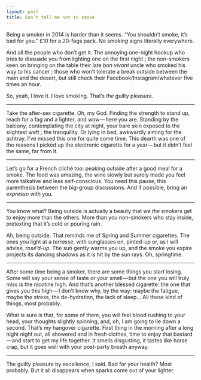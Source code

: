 ```yaml
---
layout: post
title: Don’t tell me not to smoke
---
```


Being a smoker in 2014 is harder than it seems. “You shouldn’t smoke, it’s bad for you.” £10 for a 20-fags pack. *No smoking* signs literally everywhere.

And all the people who don’t get it. The annoying one-night hookup who tries to dissuade you from lighting one on the first night ; the non-smokers keen on bringing on the table their late *bon vivant* uncle who smoked his way to his cancer ; those who won’t tolerate a break outside between the main and the desert, but still check their Facebook/Instagram/whatever five times an hour.

So, yeah, I love it. I love smoking. That’s *the* guilty pleasure.

---

Take the after-sex cigarette. Oh, my God. Finding the strength to stand up, reach for a fag and a lighter, and wow — here you are. Standing by
the balcony, contemplating the city at night, your bare skin exposed to the slightest waft ; the tranquility. Or lying in bed, awkwardly aiming
for the ashtray. I've missed this one for quite some time. This dearth was one of the reasons I picked up the electronic cigarette for a year — but it didn’t feel the same, far from it.

---

Let’s go for a French cliché too: peaking outside after a good meal for a smoke. The food was amazing, the wine slowly but surely made you feel more talkative and less self-conscious. You need this pause, this parenthesis between the big-group discussions. And if possible, bring an *expresso* with you.

---

You know what? Being outside is actually a beauty that *we the smokers* get to enjoy more than the others. More than you non-smokers who stay inside, pretexting that it’s cold or pouring rain.

Ah, being outside. That reminds me of Spring and Summer cigarettes. The ones you light at a *terrasse*, with sunglasses on, pinted-up or, as I will advise, *rosé’d-up*. The sun gently warms you up, and the smoke you expire projects its dancing shadows as it is hit by the sun rays. Oh, springtime.

---

After some time being a smoker, there are some things you start losing. Some will say your sense of taste or your smell — but the one you will truly miss is the nicotine high. And that’s another blessed cigarette: the one that gives you this high — I don’t know why, by the way: maybe the fatigue, maybe the stress, the de-hydration, the lack of sleep… All these kind of things, most probably.

What is sure is that, for some of them, you will feel blood rushing to your head, your thoughts slightly spinning, and, oh, I am going to lie down a second. That’s my hangover cigarette. First thing in the morning after a long night night out, all showered and in fresh clothes, time to enjoy that bastard — and start to get my life together. It smells disgusting, it tastes like horse crap, but it goes well with your post-party breath anyway.

---

The guilty pleasure by excellence, I said. Bad for your health? Most probably. But it all disappears when sparks come out of your lighter.
